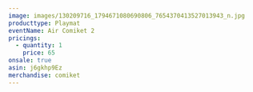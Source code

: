 ```yaml
---
image: images/130209716_1794671080690806_7654370413527013943_n.jpg
producttype: Playmat
eventName: Air Comiket 2
pricings:
  - quantity: 1
    price: 65
onsale: true
asin: j6gkhp9Ez
merchandise: comiket
---
```

